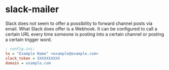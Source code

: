 # slack-mailer

Slack does not seem to offer a possibility to forward channel posts via email. What Slack does offer is a Webhook. It can be configured to call a certain URL every time someone is posting into a certain channel or posting a certain trigger word.

```ini
; config.ini:
to = "Example Name" <example@example.com>
slack_token = XXXXXXXXXX
domain = example.com
```
